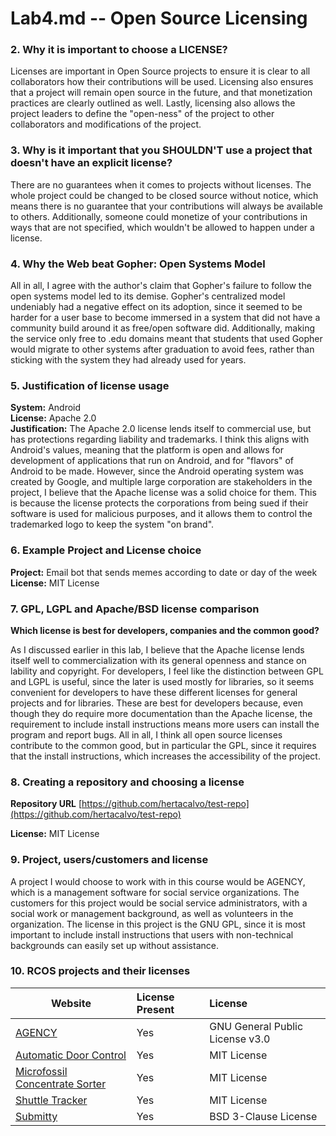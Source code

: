 # Lab4.md -- Open Source Licensing

### 2. Why it is important to choose a LICENSE?
Licenses are important in Open Source projects to ensure it is clear to all collaborators how their contributions will be used. Licensing also ensures that a project will remain open source in the future, and that monetization practices are clearly outlined as well. Lastly, licensing also allows the project leaders to define the "open-ness" of the project to other collaborators and modifications of the project.

### 3. Why is it important that you SHOULDN'T use a project that doesn't have an explicit license?
There are no guarantees when it comes to projects without licenses. The whole project could be changed to be closed source without notice, which means there is no guarantee that your contributions will always be available to others. Additionally, someone could monetize of your contributions in ways that are not specified, which wouldn't be allowed to happen under a license.

### 4. Why the Web beat Gopher: Open Systems Model
All in all, I agree with the author's claim that Gopher's failure to follow the open systems model led to its demise. Gopher's centralized model undeniably had a negative effect on its adoption, since it seemed to be harder for a user base to become immersed in a system that did not have a community build around it as free/open software did. Additionally, making the service only free to .edu domains meant that students that used Gopher would migrate to other systems after graduation to avoid fees, rather than sticking with the system they had already used for years.


### 5. Justification of license usage
**System:** Android  
**License:** Apache 2.0  
**Justification:** The Apache 2.0 license lends itself to commercial use, but has protections regarding liability and trademarks. I think this aligns with Android's values, meaning that the platform is open and allows for development of applications that run on Android, and for "flavors" of Android to be made. However, since the Android operating system was created by Google, and multiple large corporation are stakeholders in the project, I believe that the Apache license was a solid choice for them. This is because the license protects the corporations from
being sued if their software is used for malicious purposes, and it allows them to control the trademarked logo to keep the system "on brand".

### 6. Example Project and License choice
**Project:** Email bot that sends memes according to date or day of the week  
**License:** MIT License


### 7. GPL, LGPL and Apache/BSD license comparison
**Which license is best for developers, companies and the common good?**  

As I discussed earlier in this lab, I believe that the Apache license lends itself well to commercialization with its general openness and stance on lability and copyright. For developers, I feel like the distinction between GPL and LGPL is useful, since the later is used mostly for libraries, so it seems convenient for developers to have these different licenses for general projects and for libraries. These are best for developers because, even though they do require more documentation than the Apache license, the requirement to include install instructions means more users can install the program and report bugs.  All in all, I think all open source licenses contribute to the common good, but in particular the GPL, since it requires that the install instructions, which increases the accessibility of the project.

### 8. Creating a repository and choosing a license
**Repository URL**  [https://github.com/hertacalvo/test-repo](https://github.com/hertacalvo/test-repo)  

**License:**  MIT License  

### 9. Project, users/customers and license
A project I would choose to work with in this course would be AGENCY, which is a management software for social service organizations. The customers for this project would be social service administrators, with a social work or management background, as well as volunteers in the organization. The license in this project is the GNU GPL, since it is most important to include install instructions that users with non-technical backgrounds can easily set up without assistance.

### 10. RCOS projects and their licenses

Website | License Present | License
---------|:----------|:-------
[AGENCY](https://github.com/goldschmidt/agency/blob/master/LICENSE) | Yes | GNU General Public License v3.0  
[Automatic Door Control](https://github.com/AutomaticDoorControl/AutomaticDoorControl) | Yes | MIT License
[Microfossil Concentrate Sorter](https://github.com/rcos-mcfs/rcos-microfossil-sorter) | Yes | MIT License
[Shuttle Tracker](https://github.com/wtg/shuttletracker) | Yes | MIT License
[Submitty](https://github.com/submitty/submitty) | Yes | BSD 3-Clause License
